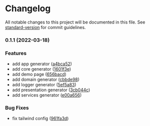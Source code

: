 # Changelog

All notable changes to this project will be documented in this file. See [standard-version](https://github.com/conventional-changelog/standard-version) for commit guidelines.

### 0.1.1 (2022-03-18)


### Features

* add app generator ([a4bca52](https://github.com/novahaus/clean-stack-generator/commit/a4bca5211aaf0223e21ca88386c3e6a66d68d4bd))
* add core generator ([1601f3e](https://github.com/novahaus/clean-stack-generator/commit/1601f3e595616dc957b9df1a7f4e233338936678))
* add demo page ([656bacd](https://github.com/novahaus/clean-stack-generator/commit/656bacd16c45b6e90e4121ffc2a43ae2c1017e67))
* add domain generator ([cbbde98](https://github.com/novahaus/clean-stack-generator/commit/cbbde98623b4cdb5cd1cfa197fc139515e58d447))
* add logger generator ([5ef5a83](https://github.com/novahaus/clean-stack-generator/commit/5ef5a83e2611a7ec2c9bc3694ed955668b88de3a))
* add presentation generator ([3cb044c](https://github.com/novahaus/clean-stack-generator/commit/3cb044c02e5871fc55233c90d4a873ee743196da))
* add services generator ([e00a656](https://github.com/novahaus/clean-stack-generator/commit/e00a65610264d294107685390478c586bf685ee0))


### Bug Fixes

* fix tailwind config ([961fa3d](https://github.com/novahaus/clean-stack-generator/commit/961fa3d426ad58faee552e273a2ae8fcfc260a66))
